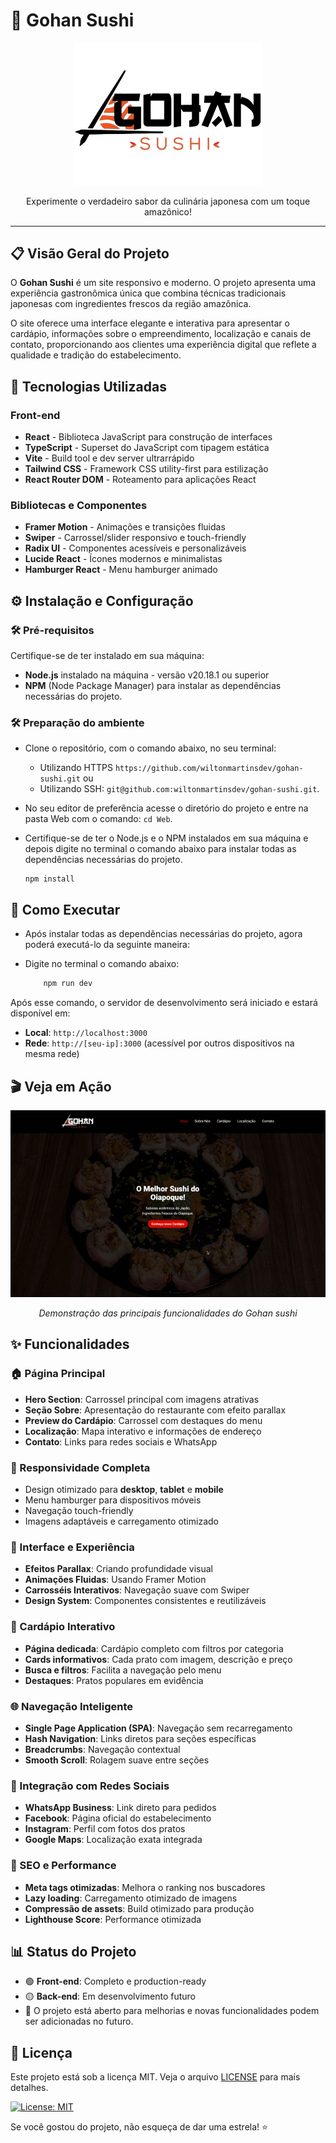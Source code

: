 # 🍣 Gohan Sushi

<div align="center">
  <img src="./Web/src/assets/logo-sushi-black-md.png" alt="Gohan Sushi Logo" width="300"/>
  
  <p>Experimente o verdadeiro sabor da culinária japonesa com um toque amazônico!</p>
</div>

---

## 📋 Visão Geral do Projeto

O **Gohan Sushi** é um site responsivo e moderno. O projeto apresenta uma experiência gastronômica única que combina técnicas tradicionais japonesas com ingredientes frescos da região amazônica.

O site oferece uma interface elegante e interativa para apresentar o cardápio, informações sobre o empreendimento, localização e canais de contato, proporcionando aos clientes uma experiência digital que reflete a qualidade e tradição do estabelecimento.

## 🎨 Tecnologias Utilizadas

### Front-end

-   **React** - Biblioteca JavaScript para construção de interfaces
-   **TypeScript** - Superset do JavaScript com tipagem estática
-   **Vite** - Build tool e dev server ultrarrápido
-   **Tailwind CSS** - Framework CSS utility-first para estilização
-   **React Router DOM** - Roteamento para aplicações React

### Bibliotecas e Componentes

-   **Framer Motion** - Animações e transições fluidas
-   **Swiper** - Carrossel/slider responsivo e touch-friendly
-   **Radix UI** - Componentes acessíveis e personalizáveis
-   **Lucide React** - Ícones modernos e minimalistas
-   **Hamburger React** - Menu hamburger animado

## ⚙️ Instalação e Configuração

### 🛠️ Pré-requisitos

Certifique-se de ter instalado em sua máquina:

-   **Node.js** instalado na máquina - versão v20.18.1 ou superior
-   **NPM** (Node Package Manager) para instalar as dependências necessárias do projeto.

### 🛠️ Preparação do ambiente

-   Clone o repositório, com o comando abaixo, no seu terminal:

    -   Utilizando HTTPS `https://github.com/wiltonmartinsdev/gohan-sushi.git` ou
    -   Utilizando SSH: `git@github.com:wiltonmartinsdev/gohan-sushi.git`.

-   No seu editor de preferência acesse o diretório do projeto e entre na pasta Web com o comando: `cd Web`.
-   Certifique-se de ter o Node.js e o NPM instalados em sua máquina e depois digite no terminal o comando abaixo para instalar todas as dependências necessárias do projeto.

        npm install

## 🚀 Como Executar

-   Após instalar todas as dependências necessárias do projeto, agora poderá executá-lo da seguinte maneira:
-   Digite no terminal o comando abaixo:

    ```bash
        npm run dev
    ```

Após esse comando, o servidor de desenvolvimento será iniciado e estará disponível em:

-   **Local**: `http://localhost:3000`
-   **Rede**: `http://[seu-ip]:3000` (acessível por outros dispositivos na mesma rede)

## 🎬 Veja em Ação

<p align="center">
  <img src="./Web/src/assets/gohan-sushi-demo.gif" alt="Demonstração do Gohan Sushi" width="600"/>
</p>

<p align="center">
  <i>Demonstração das principais funcionalidades do Gohan sushi</i>
</p>

## ✨ Funcionalidades

### 🏠 Página Principal

-   **Hero Section**: Carrossel principal com imagens atrativas
-   **Seção Sobre**: Apresentação do restaurante com efeito parallax
-   **Preview do Cardápio**: Carrossel com destaques do menu
-   **Localização**: Mapa interativo e informações de endereço
-   **Contato**: Links para redes sociais e WhatsApp

### 📱 Responsividade Completa

-   Design otimizado para **desktop**, **tablet** e **mobile**
-   Menu hamburger para dispositivos móveis
-   Navegação touch-friendly
-   Imagens adaptáveis e carregamento otimizado

### 🎨 Interface e Experiência

-   **Efeitos Parallax**: Criando profundidade visual
-   **Animações Fluidas**: Usando Framer Motion
-   **Carrosséis Interativos**: Navegação suave com Swiper
-   **Design System**: Componentes consistentes e reutilizáveis

### 🍱 Cardápio Interativo

-   **Página dedicada**: Cardápio completo com filtros por categoria
-   **Cards informativos**: Cada prato com imagem, descrição e preço
-   **Busca e filtros**: Facilita a navegação pelo menu
-   **Destaques**: Pratos populares em evidência

### 🌐 Navegação Inteligente

-   **Single Page Application (SPA)**: Navegação sem recarregamento
-   **Hash Navigation**: Links diretos para seções específicas
-   **Breadcrumbs**: Navegação contextual
-   **Smooth Scroll**: Rolagem suave entre seções

### 🔗 Integração com Redes Sociais

-   **WhatsApp Business**: Link direto para pedidos
-   **Facebook**: Página oficial do estabelecimento
-   **Instagram**: Perfil com fotos dos pratos
-   **Google Maps**: Localização exata integrada

### 🎯 SEO e Performance

-   **Meta tags otimizadas**: Melhora o ranking nos buscadores
-   **Lazy loading**: Carregamento otimizado de imagens
-   **Compressão de assets**: Build otimizado para produção
-   **Lighthouse Score**: Performance otimizada

## 📊 Status do Projeto

-   🟢 **Front-end**: Completo e production-ready
-   🟡 **Back-end**: Em desenvolvimento futuro
-   🚀 O projeto está aberto para melhorias e novas funcionalidades podem ser adicionadas no futuro.

## 📄 Licença

Este projeto está sob a licença MIT. Veja o arquivo [LICENSE](LICENSE) para mais detalhes.

[![License: MIT](https://img.shields.io/badge/license-MIT-green)](https://opensource.org/licenses/MIT)

  <p> Se você gostou do projeto, não esqueça de dar uma estrela! ⭐</p>
